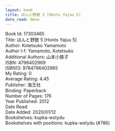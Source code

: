 ```yaml
---
layout: book
title: ほんと野獣 5 [Honto Yajuu 5]
date_read: None
---
```


Book Id: 17303465<br />
Title: ほんと野獣 5 [Honto Yajuu 5]<br />
Author: Kotetsuko Yamamoto<br />
Author l-f: Yamamoto, Kotetsuko<br />
Additional Authors: 山本小鉄子<br />
ISBN: 4796402969<br />
ISBN13: 9784796402965<br />
My Rating: 0<br />
Average Rating: 4.45<br />
Publisher: 海王社<br />
Binding: Paperback<br />
Number of Pages: 176<br />
Year Published: 2012<br />
Date Read: <br />
Date Added: 2020/01/12<br />
Bookshelves: kupka-wstydu<br />
Bookshelves with positions: kupka-wstydu (#786)<br />

